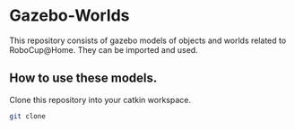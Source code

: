 # Gazebo-Worlds

This repository consists of gazebo models of objects and worlds related to RoboCup@Home. They can be imported and used.

## How to use these models.

Clone this repository into your catkin workspace.

```bash
git clone 
